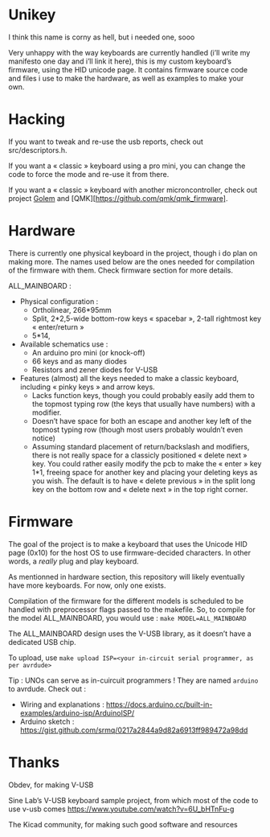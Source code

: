 # Unikey

I think this name is corny as hell, but i needed one, sooo

Very unhappy with the way keyboards are currently handled (i’ll write my manifesto one day and i’ll link it here), this is my custom keyboard’s firmware, using the HID unicode page. It contains firmware source code and files i use to make the hardware, as well as examples to make your own.

# Hacking

If you want to tweak and re-use the usb reports, check out src/descriptors.h.

If you want a « classic » keyboard using a pro mini, you can change the code to force the mode and re-use it from there.

If you want a « classic » keyboard with another microncontroller, check out project [Golem](https://golem.hu/) and [QMK][https://github.com/qmk/qmk_firmware].

# Hardware

There is currently one physical keyboard in the project, though i do plan on making more.
The names used below are the ones needed for compilation of the firmware with them. Check firmware section for more details.

ALL_MAINBOARD :
- Physical configuration :
  - Ortholinear, 266\*95mm
  - Split, 2\*2,5-wide bottom-row keys « spacebar », 2-tall rightmost key « enter/return »
  - 5\*14,
- Available schematics use :
  - An arduino pro mini (or knock-off)
  - 66 keys and as many diodes
  - Resistors and zener diodes for V-USB
- Features (almost) all the keys needed to make a classic keyboard, including « pinky keys » and arrow keys.
  - Lacks function keys, though you could probably easily add them to the topmost typing row (the keys that usually have numbers) with a modifier.
  - Doesn’t have space for both an escape and another key left of the topmost typing row (though most users probably wouldn’t even notice)
  - Assuming standard placement of return/backslash and modifiers, there is not really space for a classicly positioned « delete next » key. You could rather easily modify the pcb to make the « enter » key 1\*1, freeing space for another key and placing your deleting keys as you wish. The default is to have « delete previous » in the split long key on the bottom row and « delete next » in the top right corner.

# Firmware

The goal of the project is to make a keyboard that uses the Unicode HID page (0x10) for the host OS to use firmware-decided characters. In other words, a *really* plug and play keyboard.

As mentionned in hardware section, this repository will likely eventually have more keyboards. For now, only one exists.

Compilation of the firmware for the different models is scheduled to be handled with preprocessor flags passed to the makefile. So, to compile for the model ALL_MAINBOARD, you would use : ```make MODEL=ALL_MAINBOARD```

The ALL_MAINBOARD design uses the V-USB library, as it doesn’t have a dedicated USB chip.

To upload, use ```make upload ISP=<your in-circuit serial programmer, as per avrdude>```

Tip : UNOs can serve as in-cuircuit programmers ! They are named `arduino` to avrdude. Check out :
- Wiring and explanations : https://docs.arduino.cc/built-in-examples/arduino-isp/ArduinoISP/
- Arduino sketch : https://gist.github.com/srmq/0217a2844a9d82a6913ff989472a98dd

# Thanks

Obdev, for making V-USB

Sine Lab’s V-USB keyboard sample project, from which most of the code to use v-usb comes https://www.youtube.com/watch?v=6U_bHTnFu-g

The Kicad community, for making such good software and resources
